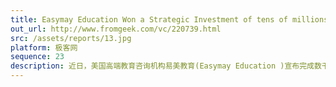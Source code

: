 ```yaml
---
title: Easymay Education Won a Strategic Investment of tens of millions of YUAN
out_url: http://www.fromgeek.com/vc/220739.html
src: /assets/reports/13.jpg
platform: 极客网
sequence: 23
description: 近日，美国高端教育咨询机构易美教育(Easymay Education )宣布完成数千万元战略投资，战略投资方是易居中国。易美教育创始人兼CEO崔易宁透露，本轮融资后易美将继续深耕美国顶尖教育资源、进一步扩大品牌建设、深化中美市场的战略布局以及完成集团化管理进程。
---
```


